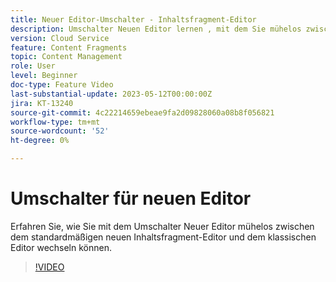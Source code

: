 ```yaml
---
title: Neuer Editor-Umschalter - Inhaltsfragment-Editor
description: Umschalter Neuen Editor lernen , mit dem Sie mühelos zwischen dem standardmäßigen Editor für neue Inhaltsfragmente und dem klassischen Editor wechseln können.
version: Cloud Service
feature: Content Fragments
topic: Content Management
role: User
level: Beginner
doc-type: Feature Video
last-substantial-update: 2023-05-12T00:00:00Z
jira: KT-13240
source-git-commit: 4c22214659ebeae9fa2d09828060a08b8f056821
workflow-type: tm+mt
source-wordcount: '52'
ht-degree: 0%

---
```



# Umschalter für neuen Editor

Erfahren Sie, wie Sie mit dem Umschalter Neuer Editor mühelos zwischen dem standardmäßigen neuen Inhaltsfragment-Editor und dem klassischen Editor wechseln können.

>[!VIDEO](https://video.tv.adobe.com/v/3419312/?learn=on)
